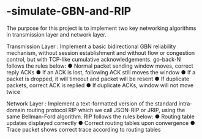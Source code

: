 # -simulate-GBN-and-RIP
The purpose for this project is to implement two key networking algorithms in transmission layer and network layer. 

Transmission Layer : Implement a basic bidirectional GBN reliability mechanism, without session establishment and without flow or congestion control, but with TCP-like cumulative acknowledgements. go-back-N follows the rules below: 
● Normal packet sending window moves, correct reply ACKs 
● If an ACK is lost, following ACK still moves the window
● If a packet is dropped, it will timeout and packet will be resent 
● If duplicate packets, correct ACK is replied 
● If duplicate ACKs, window will not move twice 

Network Layer : Implement a text-formatted version of the standard intra-domain routing protocol RIP which we call JSON-RIP or JRIP, using the same Bellman-Ford algorithm. RIP follows the rules below: 
● Routing table updates displayed correctly 
● Correct routing tables upon convergence 
● Trace packet shows correct trace according to routing tables
